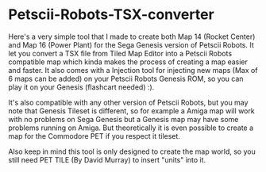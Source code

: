 # Petscii-Robots-TSX-converter

Here's a very simple tool that I made to create both Map 14 (Rocket Center) and Map 16 (Power Plant) for the Sega Genesis version of Petscii Robots. It let you convert a TSX file from Tiled Map Editor into a Petscii Robots compatible map which kinda makes the process of creating a map easier and faster. 
It also comes with a Injection tool for injecting new maps (Max of 6 maps can be added) on your Petscii Robots Genesis ROM, so you can play it on your Genesis (flashcart needed) :).

It's also compatible with any other version of Petscii Robots, but you may note that Genesis Tileset is different, so for example a Amiga map will work with no problems on Sega Genesis but a Genesis map may have some problems running on Amiga. But theoretically it is even possible to create a map for the Commodore PET if you respect it tileset.

Also keep in mind this tool is only designed to create the map world, so you still need PET TILE (By David Murray) to insert "units" into it.
